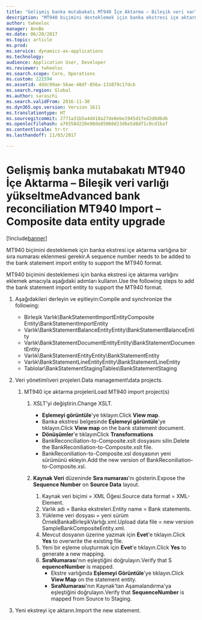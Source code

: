 ```yaml
---
title: "Gelişmiş banka mutabakatı MT940 İçe Aktarma – Bileşik veri varlığı yükseltme"
description: "MT940 biçimini desteklemek için banka ekstresi içe aktarma varlığına bir sıra numarası eklenmesi gerekir."
author: twheeloc
manager: AnnBe
ms.date: 06/20/2017
ms.topic: article
ms.prod: 
ms.service: dynamics-ax-applications
ms.technology: 
audience: Application User, Developer
ms.reviewer: twheeloc
ms.search.scope: Core, Operations
ms.custom: 221594
ms.assetid: dddc99ae-56ae-48df-856a-131079c17dcb
ms.search.region: Global
ms.author: saraschi
ms.search.validFrom: 2016-11-30
ms.dyn365.ops.version: Version 1611
ms.translationtype: HT
ms.sourcegitcommit: 2771a31b5a4d418a27de0ebe1945d1fed2d8d6d6
ms.openlocfilehash: a76558d220e98de85060d23d6e5d8df1c0cd1baf
ms.contentlocale: tr-tr
ms.lasthandoff: 11/03/2017

---
```


# <a name="advanced-bank-reconciliation-mt940-import--composite-data-entity-upgrade"></a><span data-ttu-id="4cb1e-103">Gelişmiş banka mutabakatı MT940 İçe Aktarma – Bileşik veri varlığı yükseltme</span><span class="sxs-lookup"><span data-stu-id="4cb1e-103">Advanced bank reconciliation MT940 Import – Composite data entity upgrade</span></span>

[!include[banner](../includes/banner.md)]


<span data-ttu-id="4cb1e-104">MT940 biçimini desteklemek için banka ekstresi içe aktarma varlığına bir sıra numarası eklenmesi gerekir.</span><span class="sxs-lookup"><span data-stu-id="4cb1e-104">A sequence number needs to be added to the bank statement import entity to support the MT940 format.</span></span> 

<span data-ttu-id="4cb1e-105">MT940 biçimini desteklemesi için banka ekstresi içe aktarma varlığını eklemek amacıyla aşağıdaki adımları kullanın.</span><span class="sxs-lookup"><span data-stu-id="4cb1e-105">Use the following steps to add the bank statement import entity to support the MT940 format.</span></span>

1.  <span data-ttu-id="4cb1e-106">Aşağıdakileri derleyin ve eşitleyin:</span><span class="sxs-lookup"><span data-stu-id="4cb1e-106">Compile and synchronize the following:</span></span>
    -   <span data-ttu-id="4cb1e-107">Birleşik Varlık\\BankStatementImportEntity</span><span class="sxs-lookup"><span data-stu-id="4cb1e-107">Composite Entity\\BankStatementImportEntity</span></span>
    -   <span data-ttu-id="4cb1e-108">Varlık\\BankStatementBalanceEntity</span><span class="sxs-lookup"><span data-stu-id="4cb1e-108">Entity\\BankStatementBalanceEntity</span></span>
    -   <span data-ttu-id="4cb1e-109">Varlık\\BankStatementDocumentEntity</span><span class="sxs-lookup"><span data-stu-id="4cb1e-109">Entity\\BankStatementDocumentEntity</span></span>
    -   <span data-ttu-id="4cb1e-110">Varlık\\BankStatementEntity</span><span class="sxs-lookup"><span data-stu-id="4cb1e-110">Entity\\BankStatementEntity</span></span>
    -   <span data-ttu-id="4cb1e-111">Varlık\\BankStatementLineEntity</span><span class="sxs-lookup"><span data-stu-id="4cb1e-111">Entity\\BankStatementLineEntity</span></span>
    -   <span data-ttu-id="4cb1e-112">Tablolar\\BankStatementStaging</span><span class="sxs-lookup"><span data-stu-id="4cb1e-112">Tables\\BankStatementStaging</span></span>

2.  <span data-ttu-id="4cb1e-113">Veri yönetimi\\veri projeleri.</span><span class="sxs-lookup"><span data-stu-id="4cb1e-113">Data management\\data projects.</span></span>
    1.  <span data-ttu-id="4cb1e-114">MT940 içe aktarma projeleri</span><span class="sxs-lookup"><span data-stu-id="4cb1e-114">Load MT940 import project(s)</span></span>
        1.  <span data-ttu-id="4cb1e-115">XSLT'yi değiştirin.</span><span class="sxs-lookup"><span data-stu-id="4cb1e-115">Change XSLT.</span></span>
            -   <span data-ttu-id="4cb1e-116">**Eşlemeyi görüntüle**'ye tıklayın.</span><span class="sxs-lookup"><span data-stu-id="4cb1e-116">Click **View map**.</span></span>
            -   <span data-ttu-id="4cb1e-117">Banka ekstresi belgesinde **Eşlemeyi görüntüle**'ye tıklayın.</span><span class="sxs-lookup"><span data-stu-id="4cb1e-117">Click **View map** on the bank statement document.</span></span>
            -   <span data-ttu-id="4cb1e-118">**Dönüşümler**'e tıklayın</span><span class="sxs-lookup"><span data-stu-id="4cb1e-118">Click **Transformations**</span></span>
            -   <span data-ttu-id="4cb1e-119">BankReconciliation-to-Composite.xslt dosyasını silin.</span><span class="sxs-lookup"><span data-stu-id="4cb1e-119">Delete the BankReconiliation-to-Composite.xslt file.</span></span>
            -   <span data-ttu-id="4cb1e-120">BankReconiliation-to-Composite.xsl dosyasının yeni sürümünü ekleyin.</span><span class="sxs-lookup"><span data-stu-id="4cb1e-120">Add the new version of BankReconiliation-to-Composite.xsl.</span></span>

        2.  <span data-ttu-id="4cb1e-121">**Kaynak Veri** düzeninde **Sıra numarası**'nı gösterin.</span><span class="sxs-lookup"><span data-stu-id="4cb1e-121">Expose the **Sequence Number** on **Source Data** layout.</span></span>
            1.  <span data-ttu-id="4cb1e-122">Kaynak veri biçimi = XML Öğesi.</span><span class="sxs-lookup"><span data-stu-id="4cb1e-122">Source data format = XML-Element.</span></span>
            2.  <span data-ttu-id="4cb1e-123">Varlık adı = Banka ekstreleri.</span><span class="sxs-lookup"><span data-stu-id="4cb1e-123">Entity name = Bank statements.</span></span>
            3.  <span data-ttu-id="4cb1e-124">Yükleme veri dosyası = yeni sürüm ÖrnekBankaBirleşikVarlığı.xml.</span><span class="sxs-lookup"><span data-stu-id="4cb1e-124">Upload data file = new version SampleBankCompositeEntity.xml.</span></span>
            4.  <span data-ttu-id="4cb1e-125">Mevcut dosyanın üzerine yazmak için **Evet**'e tıklayın.</span><span class="sxs-lookup"><span data-stu-id="4cb1e-125">Click **Yes** to overwrite the existing file.</span></span>
            5.  <span data-ttu-id="4cb1e-126">Yeni bir eşleme oluşturmak için **Evet**'e tıklayın.</span><span class="sxs-lookup"><span data-stu-id="4cb1e-126">Click **Yes** to generate a new mapping.</span></span>
            6.  <span data-ttu-id="4cb1e-127">**SıraNumarası**'nın eşleştiğini doğrulayın.</span><span class="sxs-lookup"><span data-stu-id="4cb1e-127">Verify that S **equenceNumber** is mapped.</span></span>
                -   <span data-ttu-id="4cb1e-128">Ekstre varlığında **Eşlemeyi Görüntüle**'ye tıklayın.</span><span class="sxs-lookup"><span data-stu-id="4cb1e-128">Click **View Map** on the statement entity.</span></span>
                -   <span data-ttu-id="4cb1e-129">**SıraNumarası**'nın Kaynak'tan Aşamalandırma'ya eşleştiğini doğrulayın.</span><span class="sxs-lookup"><span data-stu-id="4cb1e-129">Verify that **SequenceNumber** is mapped from Source to Staging.</span></span>

3.  <span data-ttu-id="4cb1e-130">Yeni ekstreyi içe aktarın.</span><span class="sxs-lookup"><span data-stu-id="4cb1e-130">Import the new statement.</span></span>





